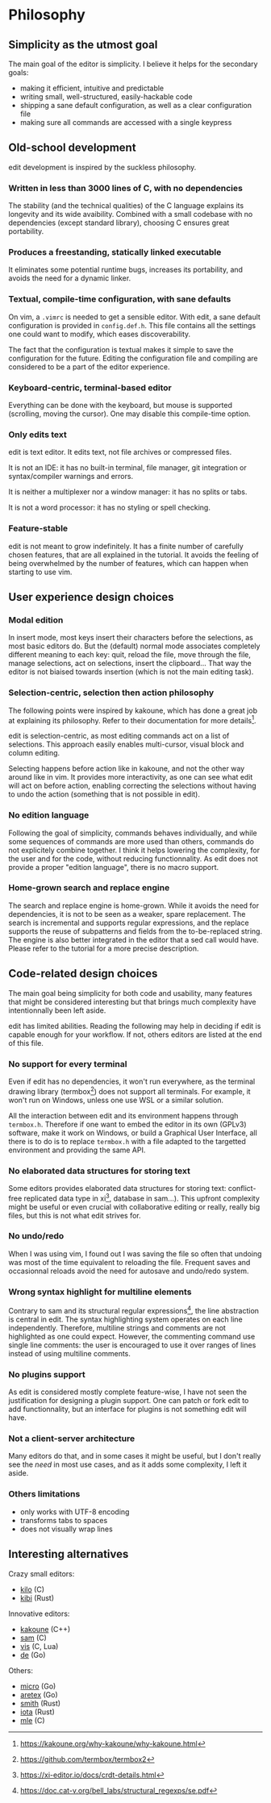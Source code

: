# Philosophy

## Simplicity as the utmost goal

The main goal of the editor is simplicity. I believe it helps for the secondary
goals:

* making it efficient, intuitive and predictable
* writing small, well-structured, easily-hackable code
* shipping a sane default configuration, as well as a clear configuration file
* making sure all commands are accessed with a single keypress


## Old-school development

edit development is inspired by the suckless philosophy.

### Written in less than 3000 lines of C, with no dependencies

The stability (and the technical qualities) of the C language explains its
longevity and its wide avaibility. Combined with a small codebase with no
dependencies (except standard library), choosing C ensures great portability.

### Produces a freestanding, statically linked executable

It eliminates some potential runtime bugs, increases its portability, and avoids
the need for a dynamic linker.

### Textual, compile-time configuration, with sane defaults

On vim, a `.vimrc` is needed to get a sensible editor. With edit, a sane
default configuration is provided in `config.def.h`. This file contains all the
settings one could want to modify, which eases discoverability.

The fact that the configuration is textual makes it simple to save the
configuration for the future. Editing the configuration file and compiling are
considered to be a part of the editor experience.

### Keyboard-centric, terminal-based editor

Everything can be done with the keyboard, but mouse is supported (scrolling,
moving the cursor). One may disable this compile-time option.

### Only edits text

edit is text editor. It edits text, not file archives or compressed files.

It is not an IDE: it has no built-in terminal, file manager, git integration or
syntax/compiler warnings and errors.

It is neither a multiplexer nor a window manager: it has no splits or tabs.

It is not a word processor: it has no styling or spell checking.

### Feature-stable

edit is not meant to grow indefinitely. It has a finite number of carefully
chosen features, that are all explained in the tutorial. It avoids the feeling
of being overwhelmed by the number of features, which can happen when starting
to use vim.


## User experience design choices

### Modal edition

In insert mode, most keys insert their characters before the selections, as most
basic editors do. But the (default) normal mode associates completely different
meaning to each key: quit, reload the file, move through the file, manage
selections, act on selections, insert the clipboard... That way the editor is
not biaised towards insertion (which is not the main editing task).

### Selection-centric, selection then action philosophy

The following points were inspired by kakoune, which has done a great job at
explaining its philosophy. Refer to their documentation for more details[^1].

[^1]: https://kakoune.org/why-kakoune/why-kakoune.html

edit is selection-centric, as most editing commands act on a list of selections.
This approach easily enables multi-cursor, visual block and column editing.

Selecting happens before action like in kakoune, and not the other way around
like in vim. It provides more interactivity, as one can see what edit will act
on before action, enabling correcting the selections without having to undo the
action (something that is not possible in edit).

### No edition language

Following the goal of simplicity, commands behaves individually, and while some
sequences of commands are more used than others, commands do not explicitely
combine together. I think it helps lowering the complexity, for the user and for
the code, without reducing functionnality. As edit does not provide a proper
"edition language", there is no macro support.

### Home-grown search and replace engine

The search and replace engine is home-grown. While it avoids the need for
dependencies, it is not to be seen as a weaker, spare replacement. The search is
incremental and supports regular expressions, and the replace supports the reuse
of subpatterns and fields from the to-be-replaced string. The engine is also
better integrated in the editor that a sed call would have. Please refer to the
tutorial for a more precise description.


## Code-related design choices

The main goal being simplicity for both code and usability, many features that
might be considered interesting but that brings much complexity have
intentionnally been left aside.

edit has limited abilities. Reading the following may help in deciding if edit
is capable enough for your workflow. If not, others editors are listed at the
end of this file.

### No support for every terminal

Even if edit has no dependencies, it won't run everywhere, as the terminal
drawing library (termbox[^2]) does not support all terminals. For example, it
won't run on Windows, unless one use WSL or a similar solution.

[^2]: https://github.com/termbox/termbox2

All the interaction between edit and its environment happens through
`termbox.h`. Therefore if one want to embed the editor in its own (GPLv3)
software, make it work on Windows, or build a Graphical User Interface, all
there is to do is to replace `termbox.h` with a file adapted to the targetted
environment and providing the same API.

### No elaborated data structures for storing text

Some editors provides elaborated data structures for storing text: conflict-free
replicated data type in xi[^3], database in sam...). This upfront complexity
might be useful or even crucial with collaborative editing or really, really big
files, but this is not what edit strives for.

[^3]: https://xi-editor.io/docs/crdt-details.html

### No undo/redo

When I was using vim, I found out I was saving the file so often that undoing
was most of the time equivalent to reloading the file. Frequent saves and
occasionnal reloads avoid the need for autosave and undo/redo system.

### Wrong syntax highlight for multiline elements

Contrary to sam and its structural regular expressions[^4], the line abstraction
is central in edit. The syntax highlighting system operates on each line
independently. Therefore, multiline strings and comments are not highlighted as
one could expect. However, the commenting command use single line comments: the
user is encouraged to use it over ranges of lines instead of using multiline
comments.

[^4]: https://doc.cat-v.org/bell_labs/structural_regexps/se.pdf

### No plugins support

As edit is considered mostly complete feature-wise, I have not seen the
justification for designing a plugin support. One can patch or fork edit to add
functionnality, but an interface for plugins is not something edit will have.

### Not a client-server architecture

Many editors do that, and in some cases it might be useful, but I don't really
see the *need* in most use cases, and as it adds some complexity, I left it
aside.

### Others limitations

* only works with UTF-8 encoding
* transforms tabs to spaces
* does not visually wrap lines


## Interesting alternatives

Crazy small editors:
* [kilo](https://github.com/antirez/kilo) (C)
* [kibi](https://github.com/ilai-deutel/kibi) (Rust)

Innovative editors:
* [kakoune](https://kakoune.org) (C++)
* [sam](http://doc.cat-v.org/plan_9/4th_edition/papers/sam/) (C)
* [vis](https://github.com/martanne/vis) (C, Lua)
* [de](https://github.com/driusan/de) (Go)

Others:
* [micro](https://github.com/zyedidia/micro) (Go)
* [aretex](https://github.com/aretext/aretext) (Go)
* [smith](https://github.com/IGI-111/Smith) (Rust)
* [iota](https://github.com/gchp/iota) (Rust)
* [mle](https://github.com/adsr/mle) (C)
